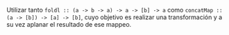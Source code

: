 Utilizar tanto `foldl :: (a -> b -> a) -> a -> [b] -> a` como `concatMap :: (a -> [b]) -> [a] -> [b]`, cuyo objetivo es realizar una transformación y a su vez aplanar el resultado de ese mappeo.
